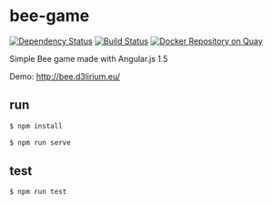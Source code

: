 # bee-game

[![Dependency Status](https://david-dm.org/paolo-chiabrera/bee-game.svg)](https://david-dm.org/paolo-chiabrera/bee-game)
[![Build Status](https://travis-ci.org/paolo-chiabrera/bee-game.svg?branch=master)](https://travis-ci.org/paolo-chiabrera/bee-game)
[![Docker Repository on Quay](https://quay.io/repository/d3lirium/bee-game/status "Docker Repository on Quay")](https://quay.io/repository/d3lirium/bee-game)

Simple Bee game made with Angular.js 1.5

Demo: http://bee.d3lirium.eu/

## run

```sh
$ npm install

$ npm run serve
```

## test

```sh
$ npm run test
```
